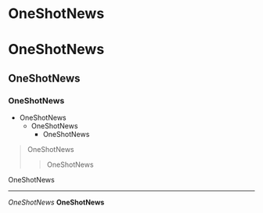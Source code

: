 # <span color ="blue">OneShotNews</span>
# OneShotNews
## OneShotNews
### OneShotNews
* OneShotNews
  + OneShotNews
    - OneShotNews

> OneShotNews
>> OneShotNews

  OneShotNews

<hr/>

_OneShotNews_
__OneShotNews__

